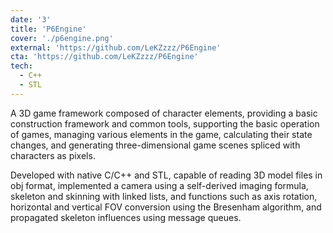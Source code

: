 ```yaml
---
date: '3'
title: 'P6Engine'
cover: './p6engine.png'
external: 'https://github.com/LeKZzzz/P6Engine'
cta: 'https://github.com/LeKZzzz/P6Engine'
tech:
  - C++
  - STL
---
```


A 3D game framework composed of character elements, providing a basic construction framework and common tools, supporting the basic operation of games, managing various elements in the game, calculating their state changes, and generating three-dimensional game scenes spliced with characters as pixels.

Developed with native C/C++ and STL, capable of reading 3D model files in obj format, implemented a camera using a self-derived imaging formula, skeleton and skinning with linked lists, and functions such as axis rotation, horizontal and vertical FOV conversion using the Bresenham algorithm, and propagated skeleton influences using message queues.
